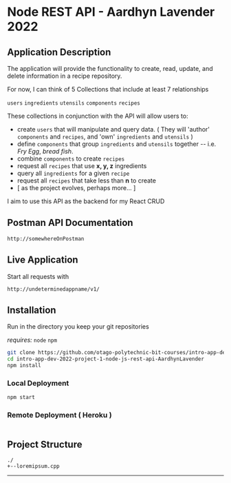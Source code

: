 # Node REST API - Aardhyn Lavender 2022
 
## Application Description
 
The application will provide the functionality to create, read, update, and delete information in a recipe repository.

For now, I can think of 5 Collections that include at least 7 relationships

`users` `ingredients` `utensils` `components` `recipes`

These collections in conjunction with the API will allow users to:

- create `users` that will manipulate and query data. ( They will 'author' `components` and `recipes`, and 'own' `ingredients` and `utensils` )
- define `components` that group `ingredients` and `utensils` together -- i.e. *Fry Egg*, *bread fish*.
- combine `components` to create `recipes`
- request all `recipes` that use **x, y, z** ingredients
- query all `ingredients` for a given `recipe`
- request all `recipes` that take less than **n** to create
- [ as the project evolves, perhaps more... ]

I aim to use this API as the backend for my React CRUD
 
## Postman API Documentation

```url
http://somewhereOnPostman
```
 
## Live Application

Start all requests with
```url
http://undeterminedappname/v1/
```

## Installation
 
Run in the directory you keep your git repositories

*requires:* `node` `npm`

```bash
git clone https://github.com/otago-polytechnic-bit-courses/intro-app-dev-2022-project-1-node-js-rest-api-AardhynLavender
cd intro-app-dev-2022-project-1-node-js-rest-api-AardhynLavender
npm install
```

### Local Deployment

```bash
npm start
```

### Remote Deployment ( Heroku )

```bash
```

## Project Structure

```
./
+--loremipsum.cpp
```

---
